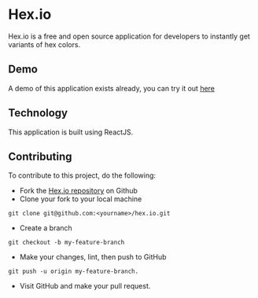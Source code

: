 # Hex.io
Hex.io is a free and open source application for developers to instantly get variants of hex colors.

## Demo
A demo of this application exists already, you can try it out [here](https://resume-craft.netlify.app "Link to hex.io")

## Technology
This application is built using ReactJS.

## Contributing
To contribute to this project, do the following:

* Fork the [Hex.io repository](https://github.com/gloverola/hex.io) on Github
* Clone your fork to your local machine 
```
git clone git@github.com:<yourname>/hex.io.git
```
* Create a branch 
```
git checkout -b my-feature-branch
```
* Make your changes, lint, then push to GitHub 
```
git push -u origin my-feature-branch.
```
* Visit GitHub and make your pull request.